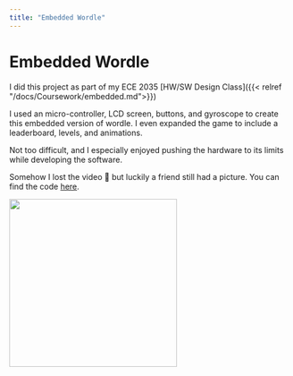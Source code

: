 ```yaml
---
title: "Embedded Wordle"
---
```


# Embedded Wordle

I did this project as part of my ECE 2035 [HW/SW Design Class]({{< relref "/docs/Coursework/embedded.md">}})

I used an micro-controller, LCD screen, buttons, and gyroscope to create this embedded version of wordle. I even expanded the game to include a leaderboard, levels, and animations.

Not too difficult, and I especially enjoyed pushing the hardware to its limits while developing the software.

Somehow I lost the video :thinking: but luckily a friend still had a picture. You can find the code [here](https://github.com/Ritarka/Mberdle).

<img src="/mberdle.jpeg" width="300"/>
